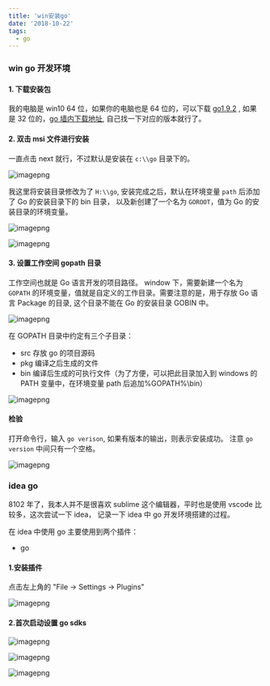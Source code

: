 ```yaml
---
title: 'win安装go'
date: '2018-10-22'
tags:
  - go
---
```


### win go 开发环境

#### 1. 下载安装包

我的电脑是 win10 64 位，如果你的电脑也是 64 位的，可以下载 [go1.9.2](https://www.golangtc.com/static/go/1.9.2/go1.9.2.windows-amd64.msi) , 如果是 32 位的，[go 墙内下载地址](http://www.golangtc.com/download), 自己找一下对应的版本就行了。

#### 2. 双击 msi 文件进行安装

一直点击 next 就行，不过默认是安装在 `c:\\go` 目录下的。

![imagepng](https://chatflow-files-cdn-1252847684.file.myqcloud.com/aHR0cDovL21lZGlhLnpoaWppYW56aGFuZy5jbi8vZmlsZS8yMDE4LzEwLzY1ODJmY2YxYTJiYzRlNmNiMDc0MjgyMDkxNWQ3ZjFhX2ltYWdlLnBuZw.png)

我这里将安装目录修改为了 `H:\\go`, 安装完成之后，默认在环境变量 `path` 后添加了 Go 的安装目录下的 bin 目录， 以及新创建了一个名为 `GOROOT`，值为 Go 的安装目录的环境变量。

![imagepng](https://chatflow-files-cdn-1252847684.file.myqcloud.com/aHR0cDovL21lZGlhLnpoaWppYW56aGFuZy5jbi8vZmlsZS8yMDE4LzEwLzlmZmQzMTRkNjU2ZjQ0YWQ4Mjg5MGQ1NmJkNmQxZjFlX2ltYWdlLnBuZw.png)

![imagepng](https://chatflow-files-cdn-1252847684.file.myqcloud.com/aHR0cDovL21lZGlhLnpoaWppYW56aGFuZy5jbi8vZmlsZS8yMDE4LzEwLzQwMGI1MzM4OTFhZDQ5ZWRhOWE4ZThiYWIxZTkwNjRlX2ltYWdlLnBuZw.png)

#### 3. 设置工作空间 gopath 目录

工作空间也就是 Go 语言开发的项目路径。 window 下，需要新建一个名为 `GOPATH` 的环境变量，值就是自定义的工作目录。需要注意的是，用于存放 Go 语言 Package 的目录, 这个目录不能在 Go 的安装目录 GOBIN 中。

![imagepng](https://chatflow-files-cdn-1252847684.file.myqcloud.com/aHR0cDovL21lZGlhLnpoaWppYW56aGFuZy5jbi8vZmlsZS8yMDE4LzEwL2E3MmE5MDM1NzIzNjRhZTI4N2Y4MWFjMzg1MzVlOTkxX2ltYWdlLnBuZw.png)

在 GOPATH 目录中约定有三个子目录：

- src 存放 go 的项目源码
- pkg 编译之后生成的文件
- bin 编译后生成的可执行文件（为了方便，可以把此目录加入到 windows 的 PATH 变量中，在环境变量 path 后追加%GOPATH%\bin）

![imagepng](https://chatflow-files-cdn-1252847684.file.myqcloud.com/aHR0cDovL21lZGlhLnpoaWppYW56aGFuZy5jbi8vZmlsZS8yMDE4LzEwL2YxMmVjNmFkZmI5OTQ2OTA4YzcyYzYyM2Y5ZTU2NTQzX2ltYWdlLnBuZw.png)

#### 检验

打开命令行，输入 `go verison`, 如果有版本的输出，则表示安装成功。 注意 `go version` 中间只有一个空格。

![imagepng](https://chatflow-files-cdn-1252847684.file.myqcloud.com/aHR0cDovL21lZGlhLnpoaWppYW56aGFuZy5jbi8vZmlsZS8yMDE4LzEwL2FlMGE3NWEwNzAwYjQxZTNiM2VhOWUzMjIxZTdmMTczX2ltYWdlLnBuZw.png)

### idea go

8102 年了，我本人并不是很喜欢 sublime 这个编辑器，平时也是使用 vscode 比较多，这次尝试一下 idea， 记录一下 idea 中 go 开发环境搭建的过程。

在 idea 中使用 go 主要使用到两个插件：

- go

#### 1.安装插件

点击左上角的 "File -> Settings -> Plugins"

![imagepng](https://chatflow-files-cdn-1252847684.file.myqcloud.com/aHR0cDovL21lZGlhLnpoaWppYW56aGFuZy5jbi8vZmlsZS8yMDE4LzEwL2U0ZWNlYjMxNjA4ZjQ2ODJiNjQ3NmE3ZWNlODQ4ZjRiX2ltYWdlLnBuZw.png)

#### 2.首次启动设置 go sdks

![imagepng](https://chatflow-files-cdn-1252847684.file.myqcloud.com/aHR0cDovL21lZGlhLnpoaWppYW56aGFuZy5jbi8vZmlsZS8yMDE4LzEwL2Y1Y2RlNmFlODg3OTQzZmNiOTllNmY3NDk5MGQzOGY4X2ltYWdlLnBuZw.png)

![imagepng](https://chatflow-files-cdn-1252847684.file.myqcloud.com/aHR0cDovL21lZGlhLnpoaWppYW56aGFuZy5jbi8vZmlsZS8yMDE4LzEwLzE2ZDg1ZGQxOGNkMDQzMjJiMDE1MzNhZGE1NzZiZDQxX2ltYWdlLnBuZw.png)

![imagepng](https://chatflow-files-cdn-1252847684.file.myqcloud.com/aHR0cDovL21lZGlhLnpoaWppYW56aGFuZy5jbi8vZmlsZS8yMDE4LzEwLzViYmEzZDIzNzQ3ODQ4M2RhYmFjMmM3ODJmOWM4MTI2X2ltYWdlLnBuZw.png)
